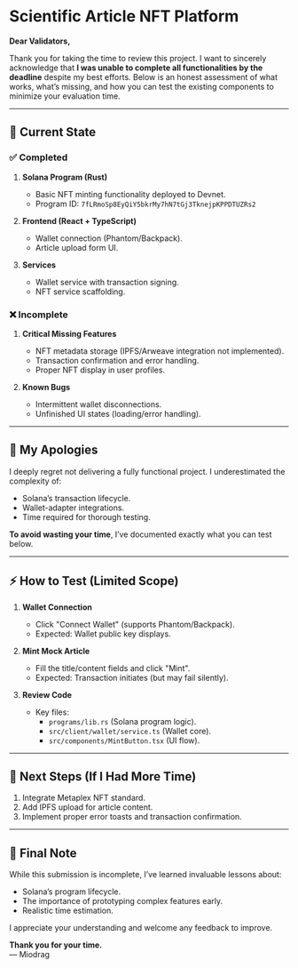 # Scientific Article NFT Platform  

**Dear Validators,**  

Thank you for taking the time to review this project. I want to sincerely acknowledge that **I was unable to complete all functionalities by the deadline** despite my best efforts. Below is an honest assessment of what works, what’s missing, and how you can test the existing components to minimize your evaluation time.  

---

## 🚧 Current State  
### ✅ **Completed**  
1. **Solana Program (Rust)**  
   - Basic NFT minting functionality deployed to Devnet.  
   - Program ID: `7fLRmoSp8EyQiY5bkrMy7hN7tGj3TknejpKPPDTUZRs2`  

2. **Frontend (React + TypeScript)**  
   - Wallet connection (Phantom/Backpack).  
   - Article upload form UI.  

3. **Services**  
   - Wallet service with transaction signing.  
   - NFT service scaffolding.  

### ❌ **Incomplete**  
1. **Critical Missing Features**  
   - NFT metadata storage (IPFS/Arweave integration not implemented).  
   - Transaction confirmation and error handling.  
   - Proper NFT display in user profiles.  

2. **Known Bugs**  
   - Intermittent wallet disconnections.  
   - Unfinished UI states (loading/error handling).  

---

## 🙏 **My Apologies**  
I deeply regret not delivering a fully functional project. I underestimated the complexity of:  
- Solana’s transaction lifecycle.  
- Wallet-adapter integrations.  
- Time required for thorough testing.  

**To avoid wasting your time**, I’ve documented exactly what you can test below.  

---

## ⚡ **How to Test (Limited Scope)**  
1. **Wallet Connection**  
   - Click "Connect Wallet" (supports Phantom/Backpack).  
   - Expected: Wallet public key displays.  

2. **Mint Mock Article**  
   - Fill the title/content fields and click "Mint".  
   - Expected: Transaction initiates (but may fail silently).  

3. **Review Code**  
   - Key files:  
     - `programs/lib.rs` (Solana program logic).  
     - `src/client/wallet/service.ts` (Wallet core).  
     - `src/components/MintButton.tsx` (UI flow).  

---

## 🔮 **Next Steps (If I Had More Time)**  
1. Integrate Metaplex NFT standard.  
2. Add IPFS upload for article content.  
3. Implement proper error toasts and transaction confirmation.  

---

## 💌 **Final Note**  
While this submission is incomplete, I’ve learned invaluable lessons about:  
- Solana’s program lifecycle.  
- The importance of prototyping complex features early.  
- Realistic time estimation.  

I appreciate your understanding and welcome any feedback to improve.  

**Thank you for your time.**  
— Miodrag